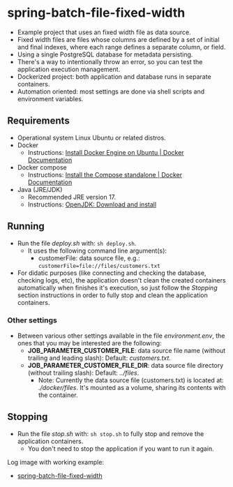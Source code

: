 # spring-batch-file-fixed-width
- Example project that uses an fixed width file as data source.
- Fixed width files are files whose columns are defined by a set of initial and final indexes, where each range defines a separate column, or field.
- Using a single PostgreSQL database for metadata persisting.
- There's a way to intentionally throw an error, so you can test the application execution management.
- Dockerized project: both application and database runs in separate containers.
- Automation oriented: most settings are done via shell scripts and environment variables.

## Requirements
- Operational system Linux Ubuntu or related distros.
- Docker
    - Instructions: [Install Docker Engine on Ubuntu | Docker Documentation](https://docs.docker.com/engine/install/ubuntu/)
- Docker compose
    - Instructions: [Install the Compose standalone | Docker Documentation](https://docs.docker.com/compose/install/other/)
- Java (JRE/JDK)
    - Recommended JRE version 17.
    - Instructions: [OpenJDK: Download and install](https://openjdk.org/install/)

## Running
- Run the file *deploy.sh* with: `sh deploy.sh`.
    - It uses the following command line argument(s):
        - customerFile: data source file, e.g.: `customerFile=file://files/customers.txt`
- For didatic purposes (like connecting and checking the database, checking logs, etc), the application doesn't clean the created containers automatically when finishes it's execution, so just follow the *Stopping* section instructions in order to fully stop and clean the application containers.

### Other settings
- Between various other settings available in the file *environment.env*, the ones that you may be interested are the following:
    - **JOB_PARAMETER_CUSTOMER_FILE**: data source file name (without trailing and leading slash): Default: *customers.txt*. 
    - **JOB_PARAMETER_CUSTOMER_FILE_DIR**: data source file directory (without trailing slash): Default: *../files*.
        - Note: Currently the data source file (customers.txt) is located at: *./docker/files*. It's mounted as a volume, sharing its contents with the container.

## Stopping
- Run the file *stop.sh* with: `sh stop.sh` to fully stop and remove the application containers.
    - You don't need to stop the application if you want to run it again.

Log image with working example:
- [spring-batch-file-fixed-width](https://i.imgur.com/iBSSCLd.png)
